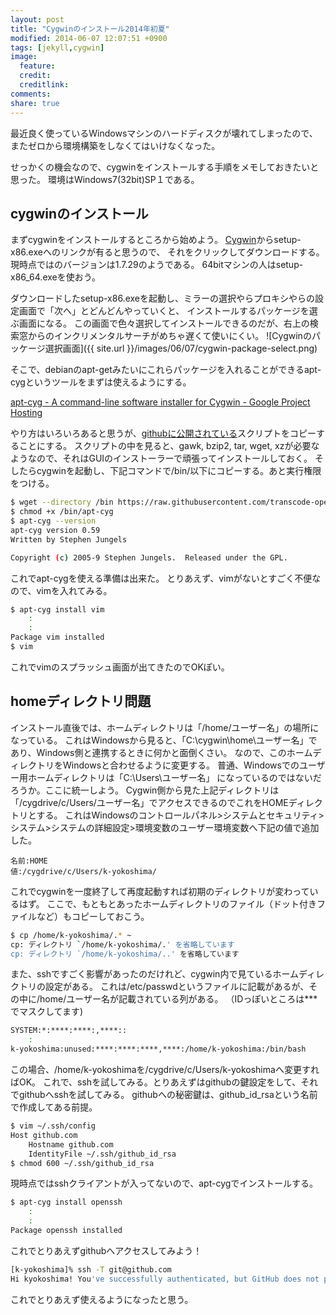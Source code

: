 ```yaml
---
layout: post
title: "Cygwinのインストール2014年初夏"
modified: 2014-06-07 12:07:51 +0900
tags: [jekyll,cygwin]
image:
  feature: 
  credit: 
  creditlink: 
comments: 
share: true
---
```

最近良く使っているWindowsマシンのハードディスクが壊れてしまったので、
またゼロから環境構築をしなくてはいけなくなった。

せっかくの機会なので、cygwinをインストールする手順をメモしておきたいと思った。
環境はWindows7(32bit)SP１である。

## cygwinのインストール

まずcygwinをインストールするところから始めよう。
[Cygwin](http://www.cygwin.com/)からsetup-x86.exeへのリンクが有ると思うので、
それをクリックしてダウンロードする。
現時点ではのバージョンは1.7.29のようである。
64bitマシンの人はsetup-x86_64.exeを使おう。

ダウンロードしたsetup-x86.exeを起動し、ミラーの選択やらプロキシやらの設定画面で「次へ」とどんどんやっていくと、
インストールするパッケージを選ぶ画面になる。
この画面で色々選択してインストールできるのだが、右上の検索窓からのインクリメンタルサーチがめちゃ遅くて使いにくい。
![Cygwinのパッケージ選択画面]({{ site.url }}/images/06/07/cygwin-package-select.png)

そこで、debianのapt-getみたいにこれらパッケージを入れることができるapt-cygというツールをまずは使えるようにする。

[apt-cyg - A command-line software installer for Cygwin - Google Project Hosting](https://code.google.com/p/apt-cyg/)

やり方はいろいろあると思うが、[githubに公開されている](https://github.com/transcode-open/apt-cyg)スクリプトをコピーすることにする。
スクリプトの中を見ると、gawk, bzip2, tar, wget, xzが必要なようなので、それはGUIのインストーラーで頑張ってインストールしておく。
そしたらcygwinを起動し、下記コマンドで/bin/以下にコピーする。あと実行権限をつける。

~~~ bash
$ wget --directory /bin https://raw.githubusercontent.com/transcode-open/apt-cyg/master/apt-cyg
$ chmod +x /bin/apt-cyg
$ apt-cyg --version
apt-cyg version 0.59
Written by Stephen Jungels

Copyright (c) 2005-9 Stephen Jungels.  Released under the GPL.

~~~

これでapt-cygを使える準備は出来た。
とりあえず、vimがないとすごく不便なので、vimを入れてみる。

~~~ bash
$ apt-cyg install vim
	:
	:
Package vim installed
$ vim
~~~

これでvimのスプラッシュ画面が出てきたのでOKぽい。

## homeディレクトリ問題
インストール直後では、ホームディレクトリは「/home/ユーザー名」の場所になっている。
これはWindowsから見ると、「C:\cygwin\home\ユーザー名」であり、Windows側と連携するときに何かと面倒くさい。
なので、このホームディレクトリをWindowsと合わせるように変更する。
普通、Windowsでのユーザー用ホームディレクトリは「C:\Users\ユーザー名」
になっているのではないだろうか。ここに統一しよう。
Cygwin側から見た上記ディレクトリは「/cygdrive/c/Users/ユーザー名」でアクセスできるのでこれをHOMEディレクトリとする。
これはWindowsのコントロールパネル>システムとセキュリティ>システム>システムの詳細設定>環境変数のユーザー環境変数へ下記の値で追加した。

	名前:HOME
	値:/cygdrive/c/Users/k-yokoshima/
	
これでcygwinを一度終了して再度起動すれば初期のディレクトリが変わっているはず。
ここで、もともとあったホームディレクトリのファイル（ドット付きファイルなど）もコピーしておこう。

~~~ bash
$ cp /home/k-yokoshima/.* ~
cp: ディレクトリ `/home/k-yokoshima/.' を省略しています
cp: ディレクトリ `/home/k-yokoshima/..' を省略しています
~~~

また、sshですごく影響があったのだけれど、cygwin内で見ているホームディレクトリの設定がある。
これは/etc/passwdというファイルに記載があるが、その中に/home/ユーザー名が記載されている列がある。
（IDっぽいところは***でマスクしてます)

~~~ bash
SYSTEM:*:****:****:,****::
    :
k-yokoshima:unused:****:****:****,****:/home/k-yokoshima:/bin/bash
~~~

この場合、/home/k-yokoshimaを/cygdrive/c/Users/k-yokoshimaへ変更すればOK。
これで、sshを試してみる。とりあえずはgithubの鍵設定をして、それでgithubへsshを試してみる。
githubへの秘密鍵は、github_id_rsaという名前で作成してある前提。

~~~ bash
$ vim ~/.ssh/config
Host github.com
	Hostname github.com
	IdentityFile ~/.ssh/github_id_rsa
$ chmod 600 ~/.ssh/github_id_rsa
~~~

現時点ではsshクライアントが入ってないので、apt-cygでインストールする。

~~~ bash
$ apt-cyg install openssh
	:
	:
Package openssh installed
~~~

これでとりあえずgithubへアクセスしてみよう！

~~~ bash
[k-yokoshima]% ssh -T git@github.com
Hi kyokoshima! You've successfully authenticated, but GitHub does not provide shell access.
~~~

これでとりあえず使えるようになったと思う。
